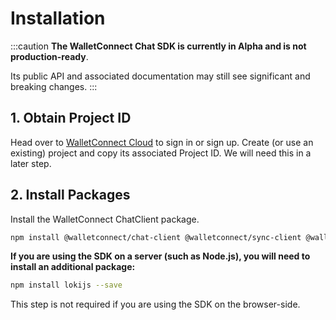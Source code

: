 # Installation

:::caution
**The WalletConnect Chat SDK is currently in Alpha and is not production-ready**.

Its public API and associated documentation may still see significant and breaking changes.
:::

## 1. Obtain Project ID

Head over to [WalletConnect Cloud](https://cloud.walletconnect.com/) to sign in or sign up. Create (or use an existing) project and copy its associated Project ID. We will need this in a later step.

## 2. Install Packages

Install the WalletConnect ChatClient package.

```bash npm2yarn
npm install @walletconnect/chat-client @walletconnect/sync-client @walletconnect/core
```

**If you are using the SDK on a server (such as Node.js), you will need to install an additional package:**

```bash npm2yarn
npm install lokijs --save
```

This step is not required if you are using the SDK on the browser-side.
